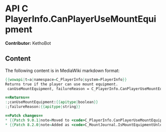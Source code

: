 # API C PlayerInfo.CanPlayerUseMountEquipment

**Contributor:** KethoBot

## Content

The following content is in MediaWiki markdown format:

```mediawiki
{{wowapi|t=a|namespace=C_PlayerInfo|system=PlayerInfo}}
Returns true if the player can use mount equipment.
 canUseMountEquipment, failureReason = C_PlayerInfo.CanPlayerUseMountEquipment()

==Returns==
:;canUseMountEquipment:{{apitype|boolean}}
:;failureReason:{{apitype|string}}

==Patch changes==
* {{Patch 9.0.1|note=Moved to <code>C_PlayerInfo.CanPlayerUseMountEquipment()</code>}}
* {{Patch 8.2.0|note=Added as <code>C_MountJournal.IsMountEquipmentUnlocked()</code>}}
```